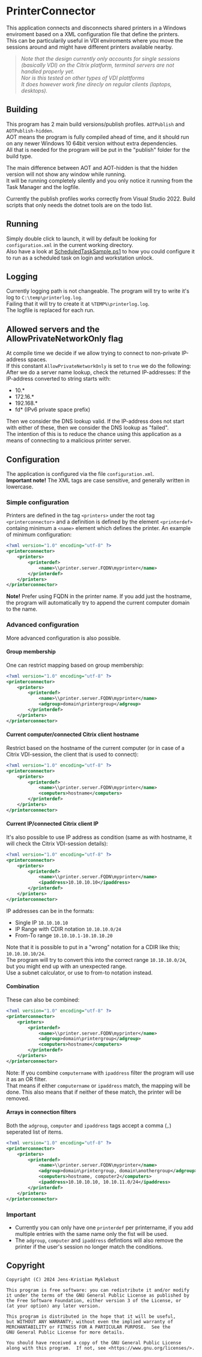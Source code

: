 # PrinterConnector
This application connects and disconnects shared printers in a Windows enviroment based on a XML configuration file that define the printers.  
This can be particularily useful in VDI enviroments where you move the sessions around and might have different printers available nearby.  
>_Note that the design currently only accounts for single sessions (basically VDI) on the Citrix platform, terminal servers are not handled properly yet._  
_Nor is this tested on other types of VDI plattforms_  
_It does however work fine direcly on regular clients (laptops, desktops)._

## Building
This program has 2 main build versions/publish profiles. `AOTPublish` and `AOTPublish-hidden`.  
AOT means the program is fully compiled ahead of time, and it should run on any newer Windows 10 64bit version without extra dependencies.  
All that is needed for the program will be put in the "publish" folder for the build type.

The main difference between AOT and AOT-hidden is that the hidden version will not show any window while running.  
It will be running completely silently and you only notice it running from the Task Manager and the logfile.

Currently the publish profiles works correctly from Visual Studio 2022. Build scripts that only needs the dotnet tools are on the todo list.

## Running
Simply double click to launch, it will by default be looking for `configuration.xml` in the current working directory.  
Also have a look at [ScheduledTaskSample.ps1](ScheduledTaskSample.ps1) to how you could configure it to run as a scheduled task on login and workstation unlock.

## Logging
Currently logging path is not changeable. The program will try to write it's log to `C:\temp\printerlog.log`.  
Failing that it will try to create it at `%TEMP%\printerlog.log`.  
The logfile is replaced for each run.

## Allowed servers and the AllowPrivateNetworkOnly flag
At compile time we decide if we allow trying to connect to non-private IP-address spaces.  
If this constant `AllowPrivateNetworkOnly` is set to `true` we do the following:
After we do a server name lookup, check the returned IP-addresses:
If the IP-address converted to string starts with:
- 10.*
- 172.16.*
- 192.168.*
- fd* (IPv6 private space prefix)

Then we consider the DNS lookup valid. If the IP-address does not start with either of these, then we consider the DNS lookup as "failed".  
The intention of this is to reduce the chance using this application as a means of connecting to a malicious printer server.

## Configuration
The application is configured via the file `configuration.xml`.  
**Important note!** The XML tags are case sensitive, and generally written in lowercase.

### Simple configuration
Printers are defined in the tag `<printers>` under the root tag `<printerconnector>` and a definition is defined by the element `<printerdef>` containg minimum a `<name>` element which defines the printer.
An example of minimum configuration:
```configuration.xml
<?xml version="1.0" encoding="utf-8" ?>
<printerconnector>
	<printers>
		<printerdef>
			<name>\\printer.server.FQDN\myprinter</name>
		</printerdef>
	</printers>
</printerconnector>
```
**Note!** Prefer using FQDN in the printer name.
If you add just the hostname, the program will automatically try to append the current computer domain to the name.

### Advanced configuration
More advanced configuration is also possible.

#### Group membership
One can restrict mapping based on group membership:
```configuration.xml
<?xml version="1.0" encoding="utf-8" ?>
<printerconnector>
	<printers>
		<printerdef>
			<name>\\printer.server.FQDN\myprinter</name>
			<adgroup>domain\printergroup</adgroup>
		</printerdef>
	</printers>
</printerconnector>
```

#### Current computer/connected Citrix client hostname
Restrict based on the hostname of the current computer (or in case of a Citrix VDI-session, the client that is used to connect):
```configuration.xml
<?xml version="1.0" encoding="utf-8" ?>
<printerconnector>
	<printers>
		<printerdef>
			<name>\\printer.server.FQDN\myprinter</name>
			<computers>hostname</computers>
		</printerdef>
	</printers>
</printerconnector>
```  

#### Current IP/connected Citrix client IP
It's also possible to use IP address as condition (same as with hostname, it will check the Citrix VDI-session details):
```configuration.xml
<?xml version="1.0" encoding="utf-8" ?>
<printerconnector>
	<printers>
		<printerdef>
			<name>\\printer.server.FQDN\myprinter</name>
			<ipaddress>10.10.10.10</ipaddress>
		</printerdef>
	</printers>
</printerconnector>
```  
IP addresses can be in the formats:  
- Single IP `10.10.10.10`
- IP Range with CDIR notation `10.10.10.0/24`
- From-To range `10.10.10.1-10.10.10.20`

Note that it is possible to put in a "wrong" notation for a CDIR like this; `10.10.10.10/24`.  
The program will try to convert this into the correct range `10.10.10.0/24`, but you might end up with an unexpected range.  
Use a subnet calculator, or use to from-to notation instead.

#### Combination
These can also be combined:
```configuration.xml
<?xml version="1.0" encoding="utf-8" ?>
<printerconnector>
	<printers>
		<printerdef>
			<name>\\printer.server.FQDN\myprinter</name>
			<adgroup>domain\printergroup</adgroup>
			<computers>hostname</computers>
		</printerdef>
	</printers>
</printerconnector>
```
Note: If you combine `computername` with `ipaddress` filter the program will use it as an OR filter.  
That means if either `computername` or `ipaddress` match, the mapping will be done.
This also means that if neither of these match, the printer will be removed.

#### Arrays in connection filters
Both the `adgroup`, `computer` and `ipaddress` tags accept a comma (`,`) seperated list of items.
```configuration.xml
<?xml version="1.0" encoding="utf-8" ?>
<printerconnector>
	<printers>
		<printerdef>
			<name>\\printer.server.FQDN\myprinter</name>
			<adgroup>domain\printergroup, domain\anothergroup</adgroup>
			<computers>hostname, computer2</computers>
			<ipaddress>10.10.10.10, 10.10.11.0/24</ipaddress>
		</printerdef>
	</printers>
</printerconnector>
```

### Important
- Currently you can only have one `printerdef` per printername, if you add multiple entries with the same name only the fist will be used.  
- The `adgroup`, `computer` and `ipaddress` defintions will also remove the printer if the user's session no longer match the conditions. 



## Copyright
```
Copyright (C) 2024 Jens-Kristian Myklebust

This program is free software: you can redistribute it and/or modify
it under the terms of the GNU General Public License as published by
the Free Software Foundation, either version 3 of the License, or
(at your option) any later version.

This program is distributed in the hope that it will be useful,
but WITHOUT ANY WARRANTY; without even the implied warranty of
MERCHANTABILITY or FITNESS FOR A PARTICULAR PURPOSE.  See the
GNU General Public License for more details.

You should have received a copy of the GNU General Public License
along with this program.  If not, see <https://www.gnu.org/licenses/>.
```